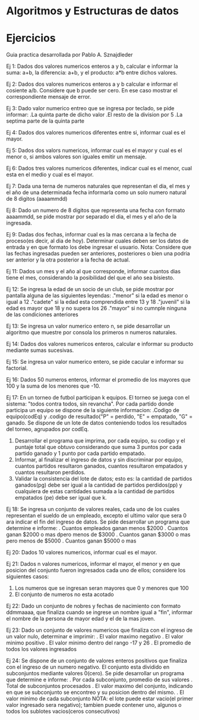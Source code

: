 # Algoritmos y Estructuras de datos
# Ejercicios
Guia practica desarrollada por Pablo A. Sznajdleder


Ej 1:
Dados dos valores numericos enteros a y b, calcular e informar la suma: a+b, la diferencia: a+b, y el producto: a*b entre dichos valores.

Ej 2:
Dados dos valores numericos enteros a y b calcular e informar el cosiente a/b. Considere que b puede ser cero. En ese caso mostrar el correspondiente mensaje de error.

Ej 3:
Dado valor numerico entreo que se ingresa por teclado, se pide informar:
.La quinta parte de dicho valor
.El resto de la division por 5
.La septima parte de la quinta parte

Ej 4:
Dados dos valores numericos diferentes entre si, informar cual es el mayor.

Ej 5:
Dados dos valors numericos, informar cual es el mayor y cual es el menor o, si ambos valores son iguales emitir un mensaje.

Ej 6:
Dados tres valores numericos diferentes, indicar cual es el menor, cual esta en el medio y cual es el mayor.

Ej 7:
Dada una terna de numeros naturales que representan el dia, el mes y el año de una determinada fecha informarla como un solo numero natural de 8 digitos (aaaammdd)

Ej 8:
Dado un numero de 8 digitos que representa una fecha con formato aaaammdd, se pide mostrar por separado el dia, el mes y el año de la ingresada.

Ej 9:
Dadas dos fechas, informar cual es la mas cercana a la fecha de proceso(es decir, al dia de hoy). Determinar cuales deben ser los datos de entrada y en que formato los debe ingresar el usuario.
Nota: Considere que las fechas ingresadas pueden ser anteriores, posteriores o bien una podria ser anterior y la otra posterior a la fecha de actual.

Ej 11:
Dados un mes y el año al que corresponde, informar cuantos dias tiene el mes, considerando la posibilidad del que el año sea bisiesto.

Ej 12:
Se ingresa la edad de un socio de un club, se pide mostrar por pantalla alguna de las siguientes leyendas:
."menor" si la edad es menor o igual a 12
."cadete" si la edad esta comprendida entre 13 y 18
."juvenil" si la edad es mayor que 18 y no supera los 26
."mayor" si no cumnple ninguna de las condiciones anteriores

Ej 13:
Se ingresa un valor numerico entero n, se pide desarrollar un algoritmo que muestre por consola los primeros n numeros naturales.

Ej 14:
Dados dos valores numericos enteros, calcular e informar su producto mediante sumas sucesivas.

Ej 15:
Se ingresa un valor numerico entero, se pide cacular e informar su factorial.

Ej 16:
Dados 50 numeros enteros, informar el promedio de los mayores que 100 y la suma de los menores que -10.

Ej 17:
En un torneo de futbol participan k equipos. El torneo se juega con el sistema: "todos contra todos, sin revancha". Por cada partido donde participa un equipo se dispone de la siguiente informacion:
.Codigo de equipo(codEq) y
.codigo de resultado("P" = perdido, "E" = empatado, "G" = ganado.
Se dispone de un lote de datos conteniendo todos los resultados del torneo, agrupados por codEq.
1. Desarrollar el programa que imprima, por cada equipo, su codigo y el puntaje total que obtuvo considerando que suma 3 puntos por cada partido ganado y 1 punto por cada partido empatado.
2. Informar, al finalizar el ingreso de datos y sin discriminar por equipo, cuantos partidos resultaron ganados, cuantos resultaron empatados y cuantos resultaron perdidos.
3. Validar la consistencia del lote de datos; esto es: la cantidad de partidos ganados(pg) debe ser igual a la cantidad de partidos perdidos(pp) y cualquiera de estas cantidades sumada a la cantidad de partidos empatados (pe) debe ser igual que k.

Ej 18:
Se ingresa un conjunto de valores reales, cada uno de los cuales representan el sueldo de un empleado, excepto el ultimo valor que sera 0 ara indicar el fin del ingreso de datos. Se pide desarrollar un programa que determine e informe:
. Cuantos empleados ganan menos $2000
. Cuantos ganan $2000 o mas dpero menos de $3000
. Cuantos ganan $3000 o mas pero menos de $5000
. Cuantos ganan $5000 o mas

Ej 20:
Dados 10 valores numericos, informar cual es el mayor.

Ej 21:
Dados n valores numericos, informar el mayor, el menor y en que posicion del conjunto fueron ingresados cada uno de ellos; considere los siguientes casos:
1. Los numeros que se ingresan seran mayores que 0 y menores que 100
2. El conjunto de numeros no esta acotado

Ej 22:
Dado un conjunto de nobres y fechas de nacimiento con formato ddmmaaaa, que finaliza cuando se ingrese un nombre igual a "fin", informar el nombre de la persona de mayor edad y el de la mas joven.

Ej 23:
Dado un conjunto de valores numericos que finaliza con el ingreso de un valor nulo, determinar e imprimir:
. El valor maximo negativo
. El valor minimo positivo
. El valor minimo dentro del rango -17 y 26
. El promedio de todos los valores ingresados

Ej 24:
Se dispone de un conjunto de valores enteros positivos que finaliza con el ingreso de un numero negativo. 
El conjunto esta dividido en subconjuntos mediante valores 0(cero). Se pide desarrollar un programa que determine e informe:
. Por cada subconjunto, promedio de sus valores
. Total de subconjuntos procesados
. El valor maximo del conjunto, indicando en que se subconjunto se encontreo y su posicion dentro del mismo.
. El valor minimo de cada subconjunto
NOTA: el lote puede estar vacio(el primer valor ingresado sera negativo); tambien puede contener uno, algunos o todos los sublotes vacios(ceros consecutivos)





